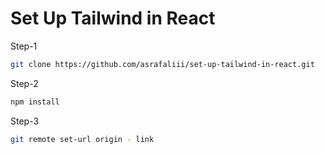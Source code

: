 # Set Up Tailwind in React

Step-1

```bash
git clone https://github.com/asrafaliii/set-up-tailwind-in-react.git
```

Step-2

```bash
npm install
```

Step-3

```bash
git remote set-url origin - link
```
